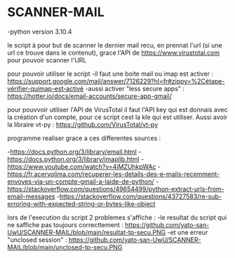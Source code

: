 # SCANNER-MAIL
-python version 3.10.4

le script à pour but de scanner le dernier mail recu, en prennat l'url (si une url ce trouve dans le contenut), grace l'API de https://www.virustotal.com pour pouvoir scanner l'URL

pour pouvoir utiliser le script
-il faut une boite mail ou imap est activer : https://support.google.com/mail/answer/7126229?hl=fr#zippy=%2Cétape-vérifier-quimap-est-activé
-aussi activer "less secure apps" : https://hotter.io/docs/email-accounts/secure-app-gmail/

pour pouvvoir utiliser l'API de VirusTotal il faut l'API key qui est donnais avec la création d'un compte, pour ce script cest la kle qui est utiliser.
Aussi avoir la libraire vt-py : https://github.com/VirusTotal/vt-py


programme realiser grace a ces differentes sources :

-https://docs.python.org/3/library/email.html
-https://docs.python.org/3/library/imaplib.html
-https://www.youtube.com/watch?v=4iMZUhkpWAc
-https://fr.acervolima.com/recuperer-les-details-des-e-mails-recemment-envoyes-via-un-compte-gmail-a-laide-de-python/
-https://stackoverflow.com/questions/49654499/python-extract-urls-from-email-messages
-https://stackoverflow.com/questions/43727583/re-sub-erroring-with-expected-string-or-bytes-like-object



lors de l'execution du script 2 problemes s'affiche :
-le resultat du script qui ne saffiche pas toujours correcttement : https://github.com/yato-san-UwU/SCANNER-MAIL/blob/main/resultat-tp-secu.PNG
-et une erreur "unclosed session"  : https://github.com/yato-san-UwU/SCANNER-MAIL/blob/main/unclosed-tp-secu.PNG
